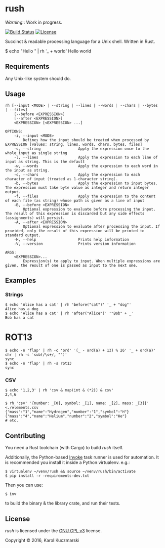 # rush

_Warning:_: Work in progress.

[![Build Status](https://img.shields.io/travis/Xion/rush.svg)](https://travis-ci.org/Xion/rush)
[![License](https://img.shields.io/github/license/Xion/rush.svg)](https://github.com/Xion/rush/blob/master/LICENSE)

Succinct & readable processing language for a Unix shell. Written in Rust.

$ echo "Hello " | rh '_ + world'
Hello world

## Requirements

Any Unix-like system should do.

## Usage

    rh [--input <MODE> | --string | --lines | --words | --chars | --bytes | --files]
        [--before <EXPRESSION>]
        [--after <EXPRESSION>]
        <EXPRESSION> [<EXPRESSION> ...]
    
    OPTIONS:
        -i, --input <MODE>
            Defines how the input should be treated when processed by EXPRESSION [values: string, lines, words, chars, bytes, files]
        -s, --string                 Apply the expression once to the whole input as single string
        -l, --lines                  Apply the expression to each line of input as string. This is the default
        -w, --words                  Apply the expression to each word in the input as string.
        -c, --chars                  Apply the expression to each character of input (treated as 1-character string).
        -b, --bytes                  Apply the expression to input bytes. The expression must take byte value as integer and return integer output.
        -f, --files                  Apply the expression to the content of each file (as string) whose path is given as a line of input
        -B, --before <EXPRESSION>
            Optional expression to evaluate before processing the input. The result of this expression is discarded but any side effects (assignments) will persist.
        -A, --after <EXPRESSION>
            Optional expression to evaluate after processing the input. If provided, only the result of this expression will be printed to standard output.
        -H, --help                   Prints help information
        -V, --version                Prints version information
    
    ARGS:
        <EXPRESSION>...
            Expression(s) to apply to input. When multiple expressions are given, the result of one is passed as input to the next one.

## Examples

### Strings

    $ echo 'Alice has a cat' | rh 'before("cat")' '_ + "dog"'
    Alice has a dog
    $ echo 'Alice has a cat' | rh 'after("Alice")' '"Bob" + _'
    Bob has a cat

# ROT13

    $ echo -n 'flap' | rh -c 'ord' '(_ - ord(a) + 13) % 26' '_ + ord(a)' chr | rh -s 'sub(/\s+/, "")'
    sync
    $ echo -n 'flap' | rh -s rot13
    sync

### CSV

    $ echo '1,2,3' | rh 'csv & map(int & (*2)) & csv'
    2,4,6

    $ rh 'csv' '{number: _[0], symbol: _[1], name: _[2], mass: _[3]}'  <./elements.csv
    {"mass":"1","name":"Hydrogen","number":"1","symbol":"H"}
    {"mass":"4","name":"Helium","number":"2","symbol":"He"}
    # etc.

## Contributing

You need a Rust toolchain (with Cargo) to build _rush_ itself.

Additionally, the Python-based [Invoke](http://pyinvoke.org) task runner is used for automation.
It is recommended you install it inside a Python virtualenv. e.g.:

    $ virtualenv ~/venv/rush && source ~/venv/rush/bin/activate
    $ pip install -r -requirements-dev.txt

Then you can use:

    $ inv

to build the binary & the library crate, and run their tests.

## License

_rush_ is licensed under the [GNU GPL v3](https://github.com/Xion/rush/blob/master/LICENSE) license.

Copyright © 2016, Karol Kuczmarski
